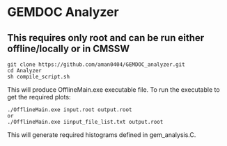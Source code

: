 # GEMDOC Analyzer
## This requires only root and can be run either offline/locally or in CMSSW

```
git clone https://github.com/aman0404/GEMDOC_analyzer.git
cd Analyzer
sh compile_script.sh
```

This will produce OfflineMain.exe executable file. To run the executable to get the required plots:

```
./OfflineMain.exe input.root output.root
or
./OfflineMain.exe iinput_file_list.txt output.root
```

This will generate required histograms defined in gem_analysis.C.
